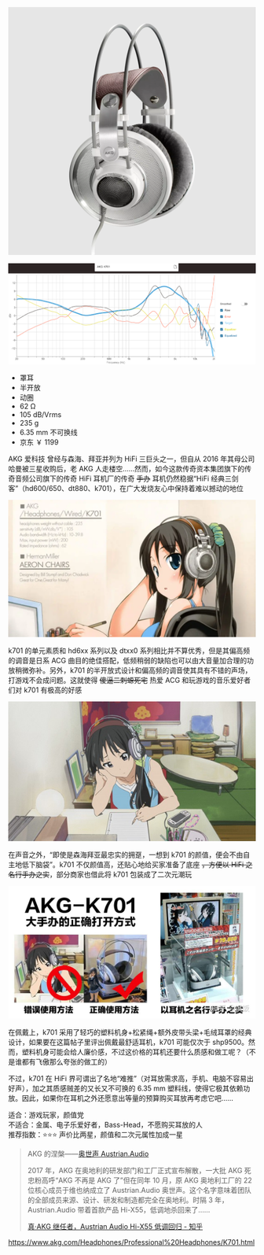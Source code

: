 ![img](../../../assets/k701.png)

![freq](../../../assets/k701%20freq.png)

- 罩耳
- 半开放
- 动圈
- 62 Ω
- 105 dB/Vrms
- 235 g
- 6.35 mm 不可换线
- 京东 ￥ 1199

AKG 爱科技 曾经与森海、拜亚并列为 HiFi 三巨头之一，但自从 2016 年其母公司哈曼被三星收购后，老 AKG 人走楼空……然而，如今这款传奇资本集团旗下的传奇音频公司旗下的传奇 HiFi 耳机厂的传奇 ~~手办~~ 耳机仍然稳据“HiFi 经典三剑客”（hd600/650、dt880、k701），在广大发烧友心中保持着难以撼动的地位

![手办](../../../assets/k701%20手办.webp)

k701 的单元素质和 hd6xx 系列以及 dtxx0 系列相比并不算优秀，但是其偏高频的调音是日系 ACG 曲目的绝佳搭配，低频稍弱的缺陷也可以由大音量加合理的功放稍微弥补。另外，k701 的半开放式设计和偏高频的调音使其具有不错的声场，打游戏不会成问题。这就使得 ~~傻逼二刺螈死宅~~ 热爱 ACG 和玩游戏的音乐爱好者们对 k701 有极高的好感

![轻音少女](../../../assets/轻音少女%20k701.jpg)

在声音之外，“即使是森海拜亚最忠实的拥趸，一想到 k701 的颜值，便会不由自主地低下脑袋”。k701 不仅颜值高，还贴心地给买家准备了底座 ~~，方便以 HiFi 之名行手办之实~~，部分商家也借此将 k701 包装成了二次元潮玩

[![K701使用方法](../../assets/K701%20使用方法.jpg)](https://www.zhihu.com/question/311837978/answer/3063069730)

在佩戴上，k701 采用了轻巧的塑料机身+松紧绳+额外皮带头梁+毛绒耳罩的经典设计，如果要在这篇帖子里评出佩戴最舒适耳机，k701 可能仅次于 shp9500。然而，塑料机身可能会给人廉价感，不过这价格的耳机还要什么质感和做工呢？（不是谁都有飞傲那么夸张的做工的）

不过，k701 在 HiFi 界可谓出了名地“难推”（对耳放需求高，手机、电脑不容易出好声），加之其质感贼差的又长又不可换的 6.35 mm 塑料线，使得它极其依赖功放。因此，如果你在耳机之外还愿意出等量的预算购买耳放再考虑它吧……

适合：游戏玩家，颜值党  
不适合：金属、电子乐爱好者，Bass-Head，不愿购买耳放的人  
推荐指数：⭐⭐⭐ 声价比两星，颜值和二次元属性加成一星

> AKG 的涅槃——[奥世声 Austrian.Audio](https://austrian.audio)
>
> 2017 年，AKG 在奥地利的研发部门和工厂正式宣布解散，一大批 AKG 死忠粉高呼“AKG 不再是 AKG 了”但在同年 10 月，原 AKG 奥地利工厂的 22 位核心成员于维也纳成立了 Austrian.Audio 奥世声。这个名字意味着团队的全部成员来源、设计、研发和制造都完全在奥地利。时隔 3 年，Austrian.Audio 带着首款产品 Hi-X55，低调地杀回来了……
>
> [真·AKG 继任者，Austrian Audio Hi-X55 低调回归 - 知乎](https://zhuanlan.zhihu.com/p/142291876)

https://www.akg.com/Headphones/Professional%20Headphones/K701.html

